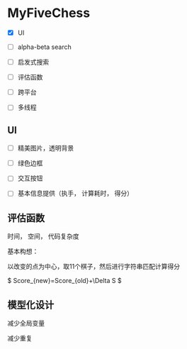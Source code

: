 # MyFiveChess

- [x] UI
- [ ] alpha-beta search
- [ ] 启发式搜索
- [ ] 评估函数
- [ ] 跨平台
- [ ] 多线程



## UI

- [ ] 精美图片，透明背景
- [ ] 绿色边框
- [ ] 交互按钮
- [ ] 基本信息提供（执手， 计算耗时， 得分）



## 评估函数

时间， 空间， 代码复杂度

基本构想：

以改变的点为中心，取11个棋子，然后进行字符串匹配计算得分



$ Score_{new}=Score_{old}+\Delta S  $



## 模型化设计

减少全局变量

减少重复